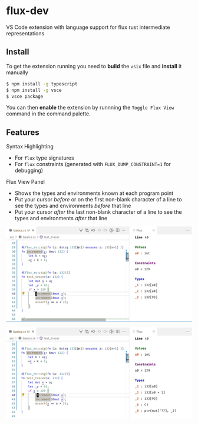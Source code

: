 # flux-dev

VS Code extension with language support for flux rust intermediate representations

## Install

To get the extension running you need to **build** the `vsix` file and **install** it manually

```bash
$ npm install -g typescript
$ npm install -g vsce
$ vsce package
```

You can then **enable** the extension by runnning the `Toggle Flux View` command in the command palette.

## Features

Syntax Highlighting

- For `flux` type signatures
- For `flux` constraints (generated with `FLUX_DUMP_CONSTRAINT=1` for debugging)

Flux View Panel

- Shows the types and environments known at each program point
- Put your cursor _before_ or on the first non-blank character of a line to see the types and environments _before_ that line
- Put your cursor _after_ the last non-blank character of a line to see the types and environments _after_ that line

![Before Statement](static/flux_view_start.jpg)

![After Statement](static/flux_view_end.jpg)
